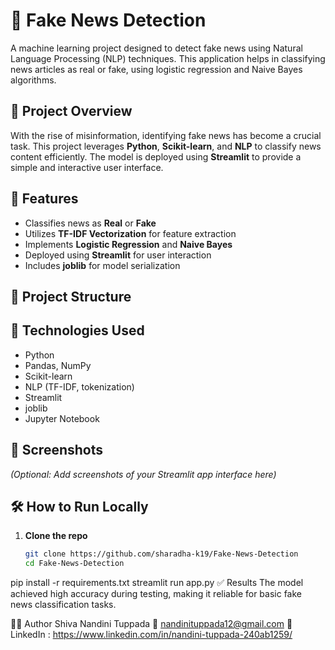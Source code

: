 # 📰 Fake News Detection

A machine learning project designed to detect fake news using Natural Language Processing (NLP) techniques. This application helps in classifying news articles as real or fake, using logistic regression and Naive Bayes algorithms.

## 🚀 Project Overview

With the rise of misinformation, identifying fake news has become a crucial task. This project leverages **Python**, **Scikit-learn**, and **NLP** to classify news content efficiently. The model is deployed using **Streamlit** to provide a simple and interactive user interface.

## 🧠 Features

- Classifies news as **Real** or **Fake**
- Utilizes **TF-IDF Vectorization** for feature extraction
- Implements **Logistic Regression** and **Naive Bayes**
- Deployed using **Streamlit** for user interaction
- Includes **joblib** for model serialization

## 📁 Project Structure


## 🧰 Technologies Used

- Python
- Pandas, NumPy
- Scikit-learn
- NLP (TF-IDF, tokenization)
- Streamlit
- joblib
- Jupyter Notebook

## 📸 Screenshots

*(Optional: Add screenshots of your Streamlit app interface here)*

## 🛠️ How to Run Locally

1. **Clone the repo**
   ```bash
   git clone https://github.com/sharadha-k19/Fake-News-Detection
   cd Fake-News-Detection
pip install -r requirements.txt
streamlit run app.py
✅ Results
The model achieved high accuracy during testing, making it reliable for basic fake news classification tasks.

🙋‍♀️ Author
Shiva Nandini Tuppada 
📧 nandinituppada12@gmail.com
🔗 LinkedIn : https://www.linkedin.com/in/nandini-tuppada-240ab1259/
